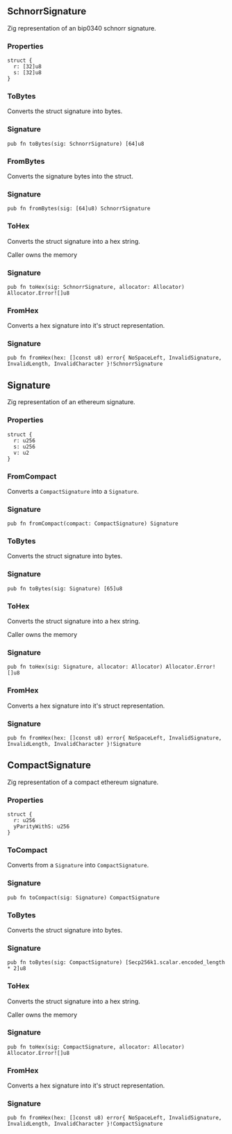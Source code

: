 ## SchnorrSignature

Zig representation of an bip0340 schnorr signature.

### Properties

```zig
struct {
  r: [32]u8
  s: [32]u8
}
```

### ToBytes
Converts the struct signature into bytes.

### Signature

```zig
pub fn toBytes(sig: SchnorrSignature) [64]u8
```

### FromBytes
Converts the signature bytes into the struct.

### Signature

```zig
pub fn fromBytes(sig: [64]u8) SchnorrSignature
```

### ToHex
Converts the struct signature into a hex string.

Caller owns the memory

### Signature

```zig
pub fn toHex(sig: SchnorrSignature, allocator: Allocator) Allocator.Error![]u8
```

### FromHex
Converts a hex signature into it's struct representation.

### Signature

```zig
pub fn fromHex(hex: []const u8) error{ NoSpaceLeft, InvalidSignature, InvalidLength, InvalidCharacter }!SchnorrSignature
```

## Signature

Zig representation of an ethereum signature.

### Properties

```zig
struct {
  r: u256
  s: u256
  v: u2
}
```

### FromCompact
Converts a `CompactSignature` into a `Signature`.

### Signature

```zig
pub fn fromCompact(compact: CompactSignature) Signature
```

### ToBytes
Converts the struct signature into bytes.

### Signature

```zig
pub fn toBytes(sig: Signature) [65]u8
```

### ToHex
Converts the struct signature into a hex string.

Caller owns the memory

### Signature

```zig
pub fn toHex(sig: Signature, allocator: Allocator) Allocator.Error![]u8
```

### FromHex
Converts a hex signature into it's struct representation.

### Signature

```zig
pub fn fromHex(hex: []const u8) error{ NoSpaceLeft, InvalidSignature, InvalidLength, InvalidCharacter }!Signature
```

## CompactSignature

Zig representation of a compact ethereum signature.

### Properties

```zig
struct {
  r: u256
  yParityWithS: u256
}
```

### ToCompact
Converts from a `Signature` into `CompactSignature`.

### Signature

```zig
pub fn toCompact(sig: Signature) CompactSignature
```

### ToBytes
Converts the struct signature into bytes.

### Signature

```zig
pub fn toBytes(sig: CompactSignature) [Secp256k1.scalar.encoded_length * 2]u8
```

### ToHex
Converts the struct signature into a hex string.

Caller owns the memory

### Signature

```zig
pub fn toHex(sig: CompactSignature, allocator: Allocator) Allocator.Error![]u8
```

### FromHex
Converts a hex signature into it's struct representation.

### Signature

```zig
pub fn fromHex(hex: []const u8) error{ NoSpaceLeft, InvalidSignature, InvalidLength, InvalidCharacter }!CompactSignature
```

